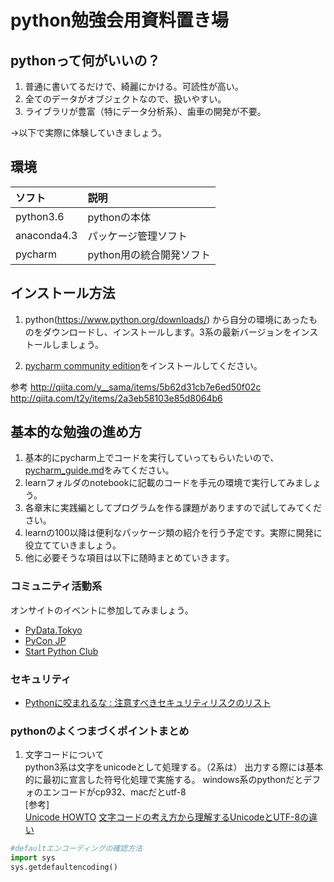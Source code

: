 # python勉強会用資料置き場

## pythonって何がいいの？

1. 普通に書いてるだけで、綺麗にかける。可読性が高い。
2. 全てのデータがオブジェクトなので、扱いやすい。
3. ライブラリが豊富（特にデータ分析系）、歯車の開発が不要。

→以下で実際に体験していきましょう。

## 環境

|ソフト|説明|
|:-------------|:---------|
|python3.6|pythonの本体|
|anaconda4.3|パッケージ管理ソフト|
|pycharm|python用の統合開発ソフト|

## インストール方法

1. python(https://www.python.org/downloads/)  から自分の環境にあったものをダウンロードし、インストールします。3系の最新バージョンをインストールしましょう。

2. [pycharm community edition](https://www.jetbrains.com/pycharm/download/)をインストールしてください。

参考
http://qiita.com/y__sama/items/5b62d31cb7e6ed50f02c  
http://qiita.com/t2y/items/2a3eb58103e85d8064b6

## 基本的な勉強の進め方
1. 基本的にpycharm上でコードを実行していってもらいたいので、[pycharm_guide.md](https://github.com/safari029/learn_python/blob/master/pycharm_guide.md)をみてください。
2. learnフォルダのnotebookに記載のコードを手元の環境で実行してみましょう。
3. 各章末に実践編としてプログラムを作る課題がありますので試してみてください。
4. learnの100以降は便利なパッケージ類の紹介を行う予定です。実際に開発に役立てていきましょう。
5. 他に必要そうな項目は以下に随時まとめていきます。

### コミュニティ活動系
オンサイトのイベントに参加してみましょう。

* [PyData.Tokyo](https://pydatatokyo.connpass.com/)
* [PyCon JP](https://pyconjp.connpass.com/)
* [Start Python Club](https://startpython.connpass.com/)

### セキュリティ
* [Pythonに咬まれるな : 注意すべきセキュリティリスクのリスト](http://postd.cc/a-bite-of-python/)

### pythonのよくつまづくポイントまとめ
1. 文字コードについて  
python3系は文字をunicodeとして処理する。（2系は）
出力する際には基本的に最初に宣言した符号化処理で実施する。
windows系のpythonだとデフォのエンコードがcp932、macだとutf-8  
[参考]  
[Unicode HOWTO](https://docs.python.jp/3/howto/unicode.html)
[文字コードの考え方から理解するUnicodeとUTF-8の違い](http://equj65.net/tech/charcode/)

```python
#defaultエンコーディングの確認方法
import sys
sys.getdefaultencoding()
```
